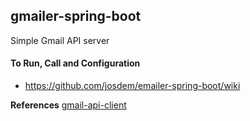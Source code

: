 gmailer-spring-boot
----------------------------------------------
Simple Gmail API server

#### To Run, Call and Configuration

* https://github.com/josdem/emailer-spring-boot/wiki

**References**
[gmail-api-client](https://github.com/josdem/gmail-api-client)


